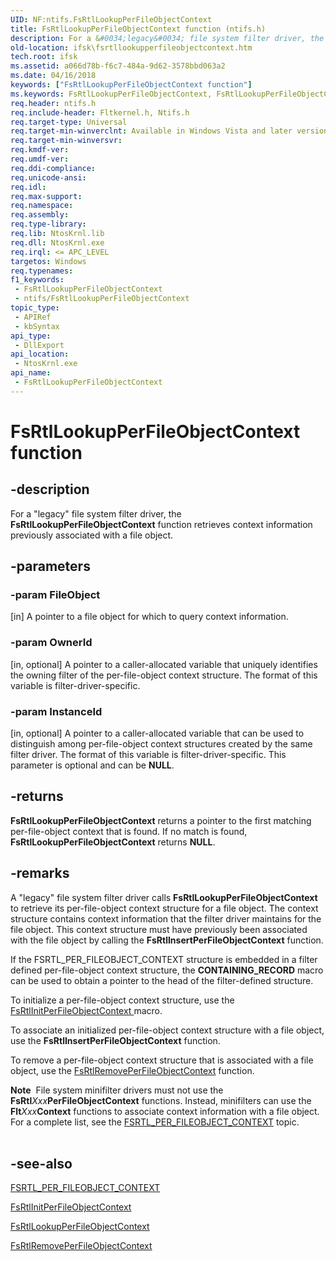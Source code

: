 ```yaml
---
UID: NF:ntifs.FsRtlLookupPerFileObjectContext
title: FsRtlLookupPerFileObjectContext function (ntifs.h)
description: For a &#0034;legacy&#0034; file system filter driver, the FsRtlLookupPerFileObjectContext function retrieves context information previously associated with a file object.
old-location: ifsk\fsrtllookupperfileobjectcontext.htm
tech.root: ifsk
ms.assetid: a066d78b-f6c7-484a-9d62-3578bbd063a2
ms.date: 04/16/2018
keywords: ["FsRtlLookupPerFileObjectContext function"]
ms.keywords: FsRtlLookupPerFileObjectContext, FsRtlLookupPerFileObjectContext function [Installable File System Drivers], fsrtlref_1b9542db-9037-400a-97e2-1bcfddcd1957.xml, ifsk.fsrtllookupperfileobjectcontext, ntifs/FsRtlLookupPerFileObjectContext
req.header: ntifs.h
req.include-header: Fltkernel.h, Ntifs.h
req.target-type: Universal
req.target-min-winverclnt: Available in Windows Vista and later versions of Windows.
req.target-min-winversvr: 
req.kmdf-ver: 
req.umdf-ver: 
req.ddi-compliance: 
req.unicode-ansi: 
req.idl: 
req.max-support: 
req.namespace: 
req.assembly: 
req.type-library: 
req.lib: NtosKrnl.lib
req.dll: NtosKrnl.exe
req.irql: <= APC_LEVEL
targetos: Windows
req.typenames: 
f1_keywords:
 - FsRtlLookupPerFileObjectContext
 - ntifs/FsRtlLookupPerFileObjectContext
topic_type:
 - APIRef
 - kbSyntax
api_type:
 - DllExport
api_location:
 - NtosKrnl.exe
api_name:
 - FsRtlLookupPerFileObjectContext
---
```


# FsRtlLookupPerFileObjectContext function


## -description

For a "legacy" file system filter driver, the <b>FsRtlLookupPerFileObjectContext</b> function retrieves context information previously associated with a file object.

## -parameters

### -param FileObject 

[in]
A pointer to a file object for which to query context information.

### -param OwnerId 

[in, optional]
A pointer to a caller-allocated variable that uniquely identifies the owning filter of the per-file-object context structure. The format of this variable is filter-driver-specific.

### -param InstanceId 

[in, optional]
A pointer to a caller-allocated variable that can be used to distinguish among per-file-object context structures created by the same filter driver. The format of this variable is filter-driver-specific. This parameter is optional and can be <b>NULL</b>.

## -returns

<b>FsRtlLookupPerFileObjectContext</b> returns a pointer to the first matching per-file-object context that is found. If no match is found, <b>FsRtlLookupPerFileObjectContext</b> returns <b>NULL</b>.

## -remarks

A "legacy" file system filter driver calls <b>FsRtlLookupPerFileObjectContext</b> to retrieve its per-file-object context structure for a file object. The context structure contains context information that the filter driver maintains for the file object. This context structure must have previously been associated with the file object by calling the <b>FsRtlInsertPerFileObjectContext</b> function.

If the FSRTL_PER_FILEOBJECT_CONTEXT structure is embedded in a filter defined per-file-object context structure, the <b>CONTAINING_RECORD</b> macro can be used to obtain a pointer to the head of the filter-defined structure.

To initialize a per-file-object context structure, use the <a href="https://docs.microsoft.com/previous-versions/ff546170(v=vs.85)">FsRtlInitPerFileObjectContext </a>macro.

To associate an initialized per-file-object context structure with a file object, use the <b>FsRtlInsertPerFileObjectContext</b> function.

To remove a per-file-object context structure that is associated with a file object, use the <a href="https://msdn.microsoft.com/library/windows/hardware/ff547232">FsRtlRemovePerFileObjectContext</a> function.

<div class="alert"><b>Note</b>  File system minifilter drivers must not use the <b>FsRtl</b><i>Xxx</i><b>PerFileObjectContext</b> functions. Instead, minifilters can use the <b>Flt</b><i>Xxx</i><b>Context</b> functions to associate context information with a file object. For a complete list, see the <a href="https://msdn.microsoft.com/library/windows/hardware/ff547346">FSRTL_PER_FILEOBJECT_CONTEXT</a> topic.</div>
<div> </div>

## -see-also

<a href="https://msdn.microsoft.com/library/windows/hardware/ff547346">FSRTL_PER_FILEOBJECT_CONTEXT</a>



<a href="https://docs.microsoft.com/previous-versions/ff546170(v=vs.85)">FsRtlInitPerFileObjectContext</a>



<a href="https://msdn.microsoft.com/library/windows/hardware/ff546936">FsRtlLookupPerFileObjectContext</a>



<a href="https://msdn.microsoft.com/library/windows/hardware/ff547232">FsRtlRemovePerFileObjectContext</a>

